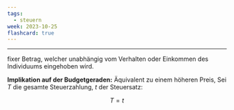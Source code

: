 ```yaml
---
tags:
  - steuern
week: 2023-10-25
flashcard: true
---
```

***

fixer Betrag, welcher unabhängig vom Verhalten oder Einkommen des Individuums eingehoben wird.

**Implikation auf der Budgetgeraden:**
Äquivalent zu einem höheren Preis, Sei $T$ die gesamte Steuerzahlung, $t$ der Steuersatz:

$$
T = t
$$